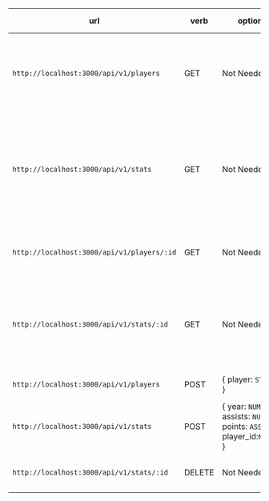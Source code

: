 | url | verb | options | sample response |
| ----|------|---------|---------------- |
| `http://localhost:3000/api/v1/players` | GET | Not Needed | An array of all players: `[{ id: 1, player: 'Lebron James'}, ... , ... , etc]` |
| `http://localhost:3000/api/v1/stats` | GET | Not Needed | An array of all stats: `[{ id: 1, year: 2017, assists: 314, points: 1,432, player_id: 1 }, ... , ... , etc.]` |
| `http://localhost:3000/api/v1/players/:id` | GET | Not Needed | A specific player: `{ id: 2, player: 'Stephen Curry }` |
| `http://localhost:3000/api/v1/stats/:id` | GET | Not Needed | A specific stats object : `{ id: 2, assists: '534', points: 1,454, player_id: 2 }` |
| `http://localhost:3000/api/v1/players` | POST | { player: `STRING` } | A New Player ID: `{ id: 10 }` |
| `http://localhost:3000/api/v1/stats` | POST | { year: `NUMBER`, assists: `NUMBER`, points: `ASSISTS`, player_id:`NUMBER` } | A New Stat ID: `{ id: 3}` |
| `http://localhost:3000/api/v1/stats/:id` | DELETE | Not Needed | A Deleted Stat: `Stat has been deleted` |
